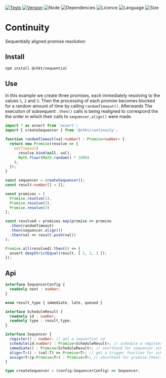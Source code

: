 [![Tests](https://github.com/chkt/continuity/workflows/tests/badge.svg)](https://github.com/chkt/continuity/actions)
[![Version](https://img.shields.io/npm/v/@chkt/continuity)](https://www.npmjs.com/package/@chkt/continuity)
![Node](https://img.shields.io/node/v/@chkt/continuity)
![Dependencies](https://img.shields.io/librariesio/release/npm/@chkt/continuity)
![Licence](https://img.shields.io/npm/l/@chkt/continuity)
![Language](https://img.shields.io/github/languages/top/chkt/continuity)
![Size](https://img.shields.io/bundlephobia/min/@chkt/onceupon)

# Continuity
Sequentially aligned promise resolution

## Install

```sh
npm install @chkt/sequential
```

## Use

In this example we create three promises, each immediately resolving to the values `1`, `2` and `3`.
Then the processing of each promise becomes blocked for a random amount of time by calling `randomTimeout()`.
Afterwards The execution of subsequent `.then()` calls is being realigned
to correspond the the order in which their calls to `sequencer.align()` were made.


```typescript
import * as assert from 'assert';
import { createSequencer } from '@chkt/continuity';

function randomTimeout(val:number) : Promise<number> {
  return new Promise(resolve => {
    setTimeout(
      resolve.bind(null, val), 
      Math.floor(Math.random() * 1000)
    );
  });
}

const sequencer = createSequencer();
const result:number[] = [];

const promises = [ 
  Promise.resolve(1), 
  Promise.resolve(2), 
  Promise.resolve(3) 
];

const resolved = promises.map(promise => promise
  .then(randomTimeout)
  .then(sequencer.align())
  .then(val => result.push(val))
);

Promise.all(resolved).then(() => {
  assert.deepStrictEqual(result, [ 1, 2, 3 ]);
});
```

## Api
```typescript
interface SequencerConfig {
  readonly next : number;
}

enum result_type { immediate, late, queued }

interface ScheduleResult {
  readonly id : number;
  readonly type : result_type;
}

interface Sequencer {
  register() : number; // get a sequential id
  schedule(id:number) : Promise<ScheduleResult>; // schedule a registered id for processing
  immediate() : Promise<ScheduleResult>; // shorthand for sequencer.schedule(sequencer.register())
  align<T>() : (val:T) => Promise<T>; // get a trigger function for scheduling
  assign<T>(p:Promise<T>) : Promise<T>; // shorthand for promise.then(sequencer.align())
}

type createSequencer = (config:SequencerConfig) => Sequencer;
```
